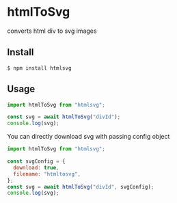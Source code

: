 # htmlToSvg

converts html div to svg images

## Install

```
$ npm install htmlsvg
```

## Usage

```js
import htmlToSvg from "htmlsvg";

const svg = await htmlToSvg("divId");
console.log(svg);
```

You can directly download svg with passing config object

```js
import htmlToSvg from "htmlsvg";

const svgConfig = {
  download: true,
  filename: "htmltosvg",
};
const svg = await htmlToSvg("divId", svgConfig);
console.log(svg);
```
